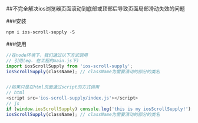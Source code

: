 ##不完全解决ios浏览器页面滚动到底部或顶部后导致页面局部滑动失效的问题


###安装
```js
npm i ios-scroll-supply -S

```

###使用
```js
//在node环境下，我们通过以下方式调用
// 引用(eg. 在工程的main.js下)
import iosScrollSupply from 'ios-scroll-supply';
iosScrollSupply(className); // className为需要滑动的部分的类名


//如果只是在html页面通过script的方式调用
// html
<script src='ios-scroll-supply/index.js'></script>
// js
if (window.iosScrollSupply) console.log('this is my iosScrollSupply!'); 
iosScrollSupply(className); // className为需要滑动的部分的类名

```


